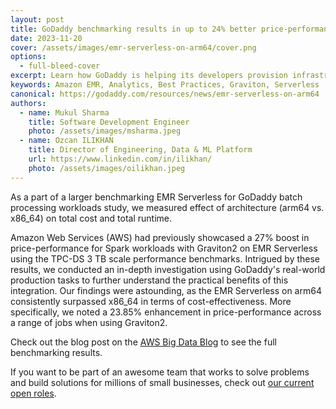 ```yaml
---
layout: post
title: GoDaddy benchmarking results in up to 24% better price-performance for their Spark workloads with AWS Graviton2 on Amazon EMR Serverless
date: 2023-11-20
cover: /assets/images/emr-serverless-on-arm64/cover.png
options:
  - full-bleed-cover
excerpt: Learn how GoDaddy is helping its developers provision infrastructure quickly and securely using AWS Cloud Development Kit.
keywords: Amazon EMR, Analytics, Best Practices, Graviton, Serverless
canonical: https://godaddy.com/resources/news/emr-serverless-on-arm64
authors:
  - name: Mukul Sharma
    title: Software Development Engineer
    photo: /assets/images/msharma.jpeg
  - name: Ozcan ILIKHAN
    title: Director of Engineering, Data & ML Platform
    url: https://www.linkedin.com/in/ilikhan/
    photo: /assets/images/oilikhan.jpeg
---
```



As a part of a larger benchmarking EMR Serverless for GoDaddy batch processing workloads study, we measured effect of architecture (arm64 vs. x86_64) on total cost and total runtime.

Amazon Web Services (AWS) had previously showcased a 27% boost in price-performance for Spark workloads with Graviton2 on EMR Serverless using the TPC-DS 3 TB scale performance benchmarks. Intrigued by these results, we conducted an in-depth investigation using GoDaddy's real-world production tasks to further understand the practical benefits of this integration. Our findings were astounding, as the EMR Serverless on arm64 consistently surpassed x86_64 in terms of cost-effectiveness. More specifically, we noted a 23.85% enhancement in price-performance across a range of jobs when using Graviton2.

Check out the blog post on the [AWS Big Data Blog](https://aws.amazon.com/blogs/big-data/godaddy-benchmarking-results-in-up-to-24-better-price-performance-for-their-spark-workloads-with-aws-graviton2-on-amazon-emr-serverless/) to see the full benchmarking results.

If you want to be part of an awesome team that works to solve problems and build solutions for millions of small businesses, check out [our current open roles](https://careers.godaddy.com/search-jobs).
